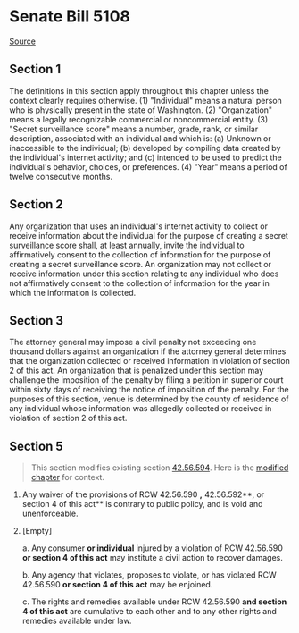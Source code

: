 # Senate Bill 5108

[Source](http://lawfilesext.leg.wa.gov/biennium/2021-22/Xml/Bills/Senate%20Bills/5108.xml)
## Section 1
The definitions in this section apply throughout this chapter unless the context clearly requires otherwise.
(1) "Individual" means a natural person who is physically present in the state of Washington.
(2) "Organization" means a legally recognizable commercial or noncommercial entity.
(3) "Secret surveillance score" means a number, grade, rank, or similar description, associated with an individual and which is: (a) Unknown or inaccessible to the individual; (b) developed by compiling data created by the individual's internet activity; and (c) intended to be used to predict the individual's behavior, choices, or preferences.
(4) "Year" means a period of twelve consecutive months.

## Section 2
Any organization that uses an individual's internet activity to collect or receive information about the individual for the purpose of creating a secret surveillance score shall, at least annually, invite the individual to affirmatively consent to the collection of information for the purpose of creating a secret surveillance score. An organization may not collect or receive information under this section relating to any individual who does not affirmatively consent to the collection of information for the year in which the information is collected.

## Section 3
The attorney general may impose a civil penalty not exceeding one thousand dollars against an organization if the attorney general determines that the organization collected or received information in violation of section 2 of this act. An organization that is penalized under this section may challenge the imposition of the penalty by filing a petition in superior court within sixty days of receiving the notice of imposition of the penalty. For the purposes of this section, venue is determined by the county of residence of any individual whose information was allegedly collected or received in violation of section 2 of this act.

## Section 5
> This section modifies existing section [42.56.594](/rcw/42_public_officers_and_agencies/42.56_public_records_act.md). Here is the [modified chapter](rcw/42_public_officers_and_agencies/42.56_public_records_act.md) for context.

1. Any waiver of the provisions of RCW 42.56.590 **,** 42.56.592**, or section 4 of this act** is contrary to public policy, and is void and unenforceable.

2. [Empty]

    a. Any consumer **or individual** injured by a violation of RCW 42.56.590 **or section 4 of this act** may institute a civil action to recover damages.

    b. Any agency that violates, proposes to violate, or has violated RCW 42.56.590 **or section 4 of this act** may be enjoined.

    c. The rights and remedies available under RCW 42.56.590 **and section 4 of this act** are cumulative to each other and to any other rights and remedies available under law.

